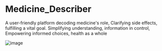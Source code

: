 # Medicine_Describer

A user-friendly platform decoding medicine's role, Clarifying side effects, fulfilling a vital goal. Simplifying understanding, information in control, Empowering informed choices, health as a whole

![image](https://github.com/hemanth5666/Medicine_Describer/assets/95521874/e9f108d0-c287-45af-9c6e-d5937949b66e)
